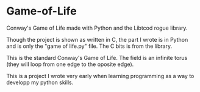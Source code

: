 # Game-of-Life
Conway's Game of Life made with Python and the Libtcod rogue library.

Though the project is shown as written in C, the part I wrote is in Python and is only the "game of life.py" file. The C bits is from the library.

This is the standard Conway's Game of Life. The field is an infinite torus (they will loop from one edge to the oposite edge).

This is a project I wrote very early when learning programming as a way to developp my python skills.
